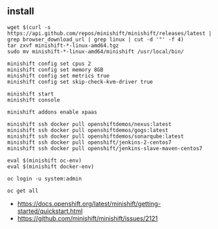 ## install
```
wget $(curl -s https://api.github.com/repos/minishift/minishift/releases/latest | grep browser_download_url | grep linux | cut -d '"' -f 4)
tar zxvf minishift-*-linux-amd64.tgz
sudo mv minishift-*-linux-amd64/minishift /usr/local/bin/

minishift config set cpus 2
minishift config set memory 8GB
minishift config set metrics true
minishift config set skip-check-kvm-driver true

minishift start
minishift console

minishift addons enable xpaas

minishift ssh docker pull openshiftdemos/nexus:latest 
minishift ssh docker pull openshiftdemos/gogs:latest 
minishift ssh docker pull openshiftdemos/sonarqube:latest 
minishift ssh docker pull openshift/jenkins-2-centos7
minishift ssh docker pull openshift/jenkins-slave-maven-centos7

eval $(minishift oc-env)
eval $(minishift docker-env)

oc login -u system:admin

oc get all
```
 * https://docs.openshift.org/latest/minishift/getting-started/quickstart.html
 * https://github.com/minishift/minishift/issues/2121
